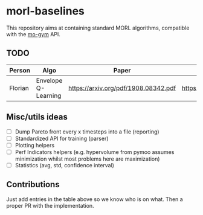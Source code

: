 # morl-baselines

This repository aims at containing standard MORL algorithms, compatible with the [mo-gym](https://github.com/LucasAlegre/mo-gym) API.

## TODO

| Person  | Algo                | Paper                                | Existing implem                    | Done?   |
|---------|---------------------|--------------------------------------|------------------------------------|---------|
| Florian | Envelope Q-Learning | https://arxiv.org/pdf/1908.08342.pdf | https://github.com/RunzheYang/MORL |         |

## Misc/utils ideas
- [ ] Dump Pareto front every x timesteps into a file (reporting)
- [ ] Standardized API for training (parser)
- [ ] Plotting helpers
- [ ] Perf Indicators helpers (e.g. hypervolume from pymoo assumes minimization whilst most problems here are maximization) 
- [ ] Statistics (avg, std, confidence interval)

## Contributions
Just add entries in the table above so we know who is on what. Then a proper PR with the implementation.
